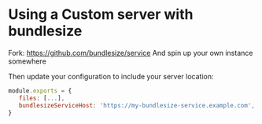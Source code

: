 # Using a Custom server with bundlesize
Fork:
https://github.com/bundlesize/service
And spin up your own instance somewhere

Then update your configuration to include your server location:
```js
module.exports = {
   files: [...],
   bundlesizeServiceHost: 'https://my-bundlesize-service.example.com',
}
```




